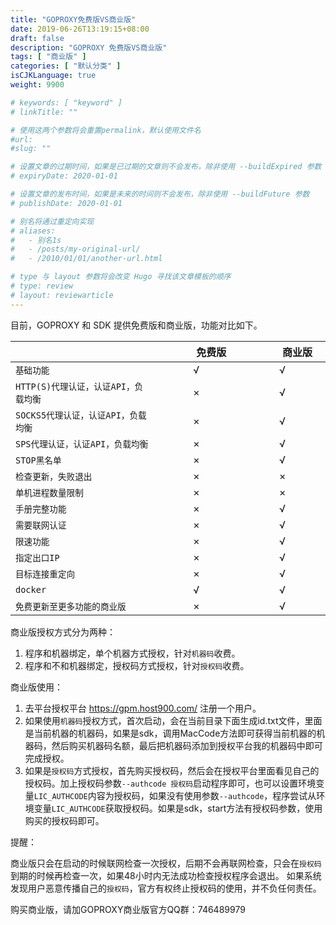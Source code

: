 ```yaml
---
title: "GOPROXY免费版VS商业版"
date: 2019-06-26T13:19:15+08:00
draft: false
description: "GOPROXY 免费版VS商业版"
tags: [ "商业版" ]
categories: [ "默认分类" ]
isCJKLanguage: true
weight: 9900

# keywords: [ "keyword" ]
# linkTitle: ""

# 使用这两个参数将会重置permalink，默认使用文件名
#url: 
#slug: ""

# 设置文章的过期时间，如果是已过期的文章则不会发布，除非使用 --buildExpired 参数
# expiryDate: 2020-01-01

# 设置文章的发布时间，如果是未来的时间则不会发布，除非使用 --buildFuture 参数
# publishDate: 2020-01-01

# 别名将通过重定向实现
# aliases:
#   - 别名1s
#   - /posts/my-original-url/
#   - /2010/01/01/another-url.html

# type 与 layout 参数将会改变 Hugo 寻找该文章模板的顺序
# type: review
# layout: reviewarticle
---
```


目前，GOPROXY 和 SDK 提供免费版和商业版，功能对比如下。

　　　　　　　　| 　　　免费版　　　 | 　　　商业版　　　
:----------- | :---: | :---:
`基础功能` |   √ |   √
`HTTP(S)代理认证，认证API，负载均衡` |  × |   √
`SOCKS5代理认证，认证API，负载均衡` |   ×|   √
`SPS代理认证，认证API，负载均衡` |   ×|   √
`STOP黑名单` |   ×|   √
`检查更新，失败退出` |   ×|   ×
`单机进程数量限制`|   ×|   ×
`手册完整功能` |   × |   √
`需要联网认证` |   ×|   √
`限速功能`|   × |   √
`指定出口IP`|   × |   √
`目标连接重定向`|   × |   √
`docker`|   √ |   √
`免费更新至更多功能的商业版`|   × |   √


商业版授权方式分为两种：

1. 程序和机器绑定，单个机器方式授权，针对`机器码`收费。
2. 程序和不和机器绑定，授权码方式授权，针对`授权码`收费。

商业版使用：

1. 去平台授权平台 https://gpm.host900.com/ 注册一个用户。
2. 如果使用`机器码`授权方式，首次启动，会在当前目录下面生成id.txt文件，里面是当前机器的机器码，如果是sdk，调用MacCode方法即可获得当前机器的机器码，然后购买机器码名额，最后把机器码添加到授权平台我的机器码中即可完成授权。
3. 如果是`授权码`方式授权，首先购买授权码，然后会在授权平台里面看见自己的授权码。加上授权码参数`--authcode 授权码`启动程序即可，也可以设置环境变量`LIC_AUTHCODE`内容为授权码，如果没有使用参数`--authcode`，程序尝试从环境变量`LIC_AUTHCODE`获取授权码。如果是sdk，start方法有授权码参数，使用购买的授权码即可。

提醒：

商业版只会在启动的时候联网检查一次授权，后期不会再联网检查，只会在`授权码`到期的时候再检查一次，如果48小时内无法成功检查授权程序会退出。
如果系统发现用户恶意传播自己的`授权码`，官方有权终止授权码的使用，并不负任何责任。

购买商业版，请加GOPROXY商业版官方QQ群：746489979
